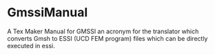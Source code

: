 # GmssiManual
A Tex Maker Manual for GMSSI an acronym for the translator which converts Gmsh to ESSI (UCD FEM program) files which can be directly executed in essi.

